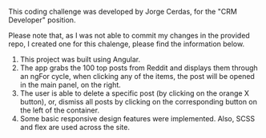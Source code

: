 This coding challenge was developed by Jorge Cerdas, for the "CRM Developer" position.

Please note that, as I was not able to commit my changes in the provided repo, I created one for this chalenge, please find the information below.
1. This project was built using Angular.
2. The app grabs the 100 top posts from Reddit and displays them through an ngFor cycle, when clicking any of the items, the post will be opened in the main panel, on the right.
3. The user is able to delete a specific post (by clicking on the orange X button), or, dismiss all posts by clicking on the corresponding button on the left of the container.
4. Some basic responsive design features were implemented. Also, SCSS and flex are used across the site.